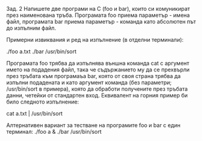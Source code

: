 Зад. 2 Напишете две програми на C (foo и bar), които си комуникират през наименована тръба.
Програмата foo приема параметър - имена файл,
програмата bar приема параметър - команда като абсолютен път до изпълним файл.

Примерни извиквания и ред на изпълнение (в отделни терминали):

./foo a.txt
./bar /usr/bin/sort

Програмата foo трябва да изпълнява външна команда cat с аргумент името на подадения файл, така че съдържанието му да се прехвърли през тръбата към програмаъа bar,
която от своя страна трябва да изпълни подадената и като аргумент команда (без параметри; /usr/bin/sort в примера), която да обработи получените през тръбата данни,
четейки от стандартен вход. Еквивалент на горния пример би било следното изпълнение:

cat a.txt | /usr/bin/sort

Алтернативен вариант за тестване на програмите foo и bar с един терминал:
./foo a &
./bar /usr/bin/sort
